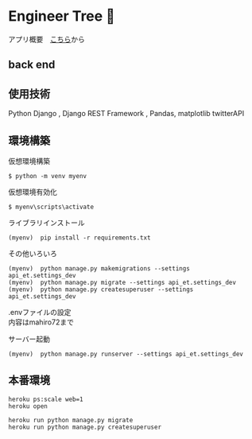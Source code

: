 # Engineer Tree 🌳  

アプリ概要　[こちら](https://drive.google.com/file/d/15q8qybqer7ISOjVHXOt24rxkKpqLfF5h/view?usp=sharing)から

## back end

## 使用技術  
Python
Django , Django REST Framework , Pandas, matplotlib
twitterAPI


## 環境構築  

仮想環境構築  
```
$ python -m venv myenv
```

仮想環境有効化  
```
$ myenv\scripts\activate
```

ライブラリインストール  
```
(myenv)  pip install -r requirements.txt
```


その他いろいろ
```
(myenv)  python manage.py makemigrations --settings api_et.settings_dev
(myenv)  python manage.py migrate --settings api_et.settings_dev
(myenv)  python manage.py createsuperuser --settings api_et.settings_dev
```


.envファイルの設定  
内容はmahiro72まで

サーバー起動
```
(myenv)  python manage.py runserver --settings api_et.settings_dev

```

## 本番環境  
```
heroku ps:scale web=1
heroku open

heroku run python manage.py migrate
heroku run python manage.py createsuperuser
```



<!-- heroku config:set DISABLE_COLLECTSTATIC=1 -->


